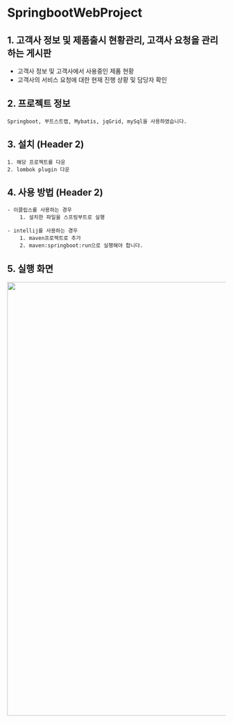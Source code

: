 # SpringbootWebProject
## 1. 고객사 정보 및 제품출시 현황관리, 고객사 요청을 관리하는 게시판

 - 고객사 정보 및 고객사에서 사용중인 제품 현황
 - 고객사의 서비스 요청에 대한 현재 진행 상황 및 담당자 확인


## 2. 프로젝트 정보

    Springboot, 부트스트랩, Mybatis, jqGrid, mySql을 사용하였습니다.

## 3. 설치 (Header 2)

    1. 해당 프로젝트를 다운
    2. lombok plugin 다운
    
## 4. 사용 방법 (Header 2)

    - 이클립스를 사용하는 경우
        1. 설치한 파일을 스프링부트로 실행
    
    - intellij를 사용하는 경우
        1. maven프로젝트로 추가
        2. maven:springboot:run으로 실행해야 합니다.
        
        
## 5. 실행 화면

<img width="1000" src="https://user-images.githubusercontent.com/59523147/121545842-d3ce5100-ca45-11eb-9e42-16c8d0707412.png">


